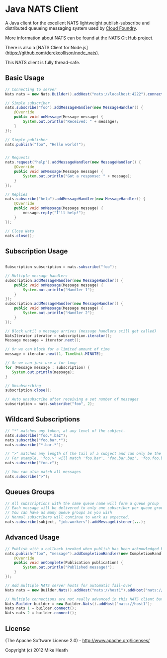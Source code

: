 # Java NATS Client

A Java client for the excellent NATS lightweight publish-subscribe and distributed queueing messaging system used by
[Cloud Foundry](http://cloudfoundry.com).

More information about NATS can be found at the [NATS Git Hub project](https://github.com/derekcollison/nats).

There is also a [NATS Client for Node.js] (https://github.com/derekcollison/node_nats).

This NATS client is fully thread-safe.

## Basic Usage

```java
// Connecting to server
Nats nats = new Nats.Builder().addHost("nats://localhost:4222").connect();

// Simple subscriber
nats.subscribe("foo").addMessageHandler(new MessageHandler() {
    @Override
    public void onMessage(Message message) {
        System.out.println("Received: " + message);
    }
});

// Simple publisher
nats.publish("foo", "Hello world!");


// Requests
nats.request("help").addMessageHandler(new MessageHandler() {
    @Override
    public void onMessage(Message message) {
        System.out.println("Got a response: " + message);
    }
});

// Replies
nats.subscribe("help").addMessageHandler(new MessageHandler() {
    @Override
    public void onMessage(Message message) {
        message.reply("I'll help!");
    }
});

// Close Nats
nats.close();
```

## Subscription Usage
```java

Subscription subscription = nats.subscribe("foo");

// Multiple message handlers
subscription.addMessageHandler(new MessageHandler() {
    public void onMessage(Message message) {
        System.out.println("Handler 1");
    }
});
subscription.addMessageHandler(new MessageHandler() {
    public void onMessage(Message message) {
        System.out.println("Handler 2");
    }
});

// Block until a message arrives (message handlers still get called)
NatsIterator iterator = subscription.iterator();
Message message = iterator.next();

// Or we can block for a limited amount of time
message = iterator.next(1, TimeUnit.MINUTE);

// Or we can just use a for loop
for (Message message : subscription) {
   System.out.println(message);
}

// Unsubscribing
subscription.close();

// Auto unsubscribe after receiving a set number of messages
subscription = nats.subscribe("foo", 2);

```

## Wildcard Subscriptions

```java
// "*" matches any token, at any level of the subject.
nats.subscribe("foo.*.baz");
nats.subscribe("foo.bar.*");
nats.subscribe("*.bar.*");

// ">" matches any length of the tail of a subject and can only be the last token
// For example, 'foo.>' will match 'foo.bar', 'foo.bar.baz', 'foo.foo.bar.bax.22'
nats.subscribe("foo.>");

// You can also match all messages
nats.subscribe(">");
```

## Queues Groups

```java
// All subscriptions with the same queue name will form a queue group
// Each message will be delivered to only one subscriber per queue group, queuing semantics
// You can have as many queue groups as you wish
// Normal subscribers will continue to work as expected.
nats.subscribe(subject, "job.workers").addMessageListener(...);
```

## Advanced Usage

```java
// Publish with a callback invoked when publish has been acknowledged by server.
nats.publish("foo", "message").addCompletionHandler(new CompletionHandler<Publication>() {
    @Override
    public void onComplete(Publication publication) {
        System.out.println("Published message!");
    }
});

// Add multiple NATS server hosts for automatic fail-over
Nats nats = new Builder.Nats().addHost("nats://host1").addHost("nats://host2").connect();

// Multiple connections are not really advanced in this NATS client but here's how to do it.
Nats.Builder builder = new Builder.Nats().addHost("nats://host1");
Nats nats 1 = builder.connect();
Nats nats 2 = builder.connect();
```

## License

(The Apache Software License 2.0) - http://www.apache.org/licenses/

Copyright (c) 2012 Mike Heath

